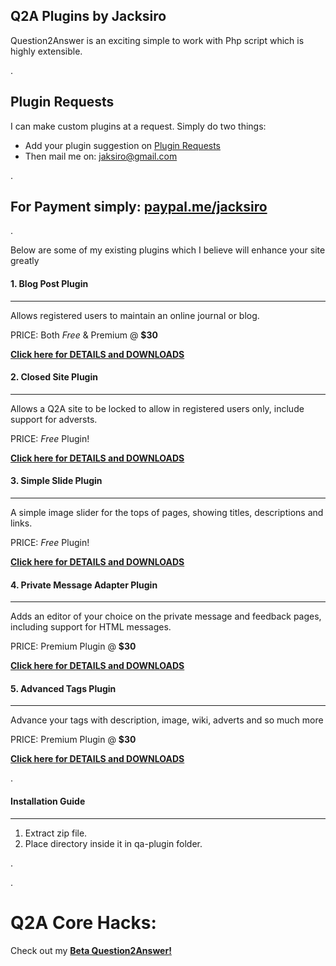 ##  Q2A Plugins by Jacksiro
Question2Answer is an exciting simple to work with Php script which is highly extensible.

.

Plugin Requests
---------------
I can make custom plugins at a request. Simply do two things:
- Add your plugin suggestion on [Plugin Requests](http://www.question2answer.org/qa/65702/plugin-requests-what-plugins-wish-have-developed-your-site)
- Then mail me on: jaksiro@gmail.com

.

For Payment simply: [paypal.me/jacksiro](https://paypal.me/jacksiro)
--------

.

Below are some of my existing plugins which I believe will enhance your site greatly
#### 1. Blog Post Plugin
------------------------
Allows registered users to maintain an online journal or blog.

PRICE: Both *Free* & Premium @ **$30**

[**Click here for DETAILS and DOWNLOADS**](https://github.com/JackSiro/Q2A-Blog-Post-Plugin)

#### 2. Closed Site Plugin
--------------------------
Allows a Q2A site to be locked to allow in registered users only, include support for adversts.
 
PRICE: *Free* Plugin!

[**Click here for DETAILS and DOWNLOADS**](https://github.com/JackSiro/Q2A-Closed-Site-Plugin)

#### 3. Simple Slide Plugin
---------------------------
A simple image slider for the tops of pages, showing titles, descriptions and links.

PRICE: *Free* Plugin!

[**Click here for DETAILS and DOWNLOADS**](https://github.com/JackSiro/Q2A-Simple-Slide-Plugin)

#### 4. Private Message Adapter Plugin
--------------------------------------
Adds an editor of your choice on the private message and feedback pages, including support for HTML messages.

PRICE: Premium Plugin @ **$30**

[**Click here for DETAILS and DOWNLOADS**](https://github.com/JackSiro/Q2A-PM-Adapter-Plugin)

#### 5. Advanced Tags Plugin
----------------------------
Advance your tags with description, image, wiki, adverts and so much more

PRICE: Premium Plugin @ **$30**

[**Click here for DETAILS and DOWNLOADS**](https://github.com/JackSiro/Q2A-Advanced-Tags-Plugin)

.

#### Installation Guide
-----------------------
1. Extract zip file.
2. Place directory inside it in qa-plugin folder.

.

.

Q2A Core Hacks:
===============

Check out my [**Beta Question2Answer!**](https://github.com/JackSiro/Question2Answer)

